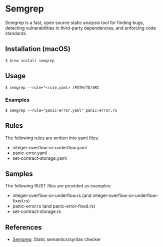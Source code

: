 # Semgrep

Semgrep is a fast, open source static analysis tool for finding bugs, detecting vulnerabilities in third-party dependencies, and enforcing code standards.

## Installation (macOS)

`$ brew install semgrep`

## Usage

`$ semgrep --rule="<rule.yaml> /PATH/TO/SRC` 

### Examples

`$ semgrep --rule="panic-error.yaml" panic-error.rs`

## Rules

The following rules are written into yaml files:

* integer-overflow-or-underflow.yaml
* panic-error.yaml 
* set-contract-storage.yaml

## Samples

The following RUST files are provided as examples:

* integer-overflow-or-underflow.rs (and integer-overflow-or-underflow-fixed.rs)
* panic-error.rs (and panic-error-fixed.rs)
* set-contract-storage.rs




## References


- [Semgrep](https://semgrep.dev/): Static semantics/syntax checker

